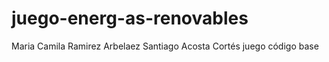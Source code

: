 # juego-energ-as-renovables
Maria Camila Ramirez Arbelaez
Santiago Acosta Cortés
juego código base 
